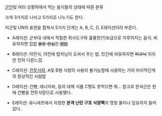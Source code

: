 [군인](%EA%B5%B0%EC%9D%B8.md)및 여러 상황하에서 먹는 음식들의 상태에 따른 분류

크게 3가지로 나뉘고 5가지로 나누기도 한다.  

미군및 UN의 표현을 합쳐서 5가지 단계는 A, B, C, D, E레이션이라 부른다.  

  * A레이션: 군부대 내에서 적절한 취사도구와 훌륭한(?)보급으로 이루어지는 음식. 비유하자면 집밥 <del>물론 현실은 [짬밥](%EC%A7%AC%EB%B0%A5.md)</del>
  * B레이션: 야전식, 야전에 밥차님이 오셔서 주는 밥. 민간에 비유하자면 <del>피크닉</del> 이지만 전혀 다른느낌.
  * C레이션: [전투식량](%EC%A0%84%ED%88%AC%EC%8B%9D%EB%9F%89.md), A및 B형 식량의 사용이 불가능할때 사용하는 거의 마지막단계의 정상적인 사람밥
  * D레이션: 건빵, 에너지바, 등의 대체 식품 C형도 못먹으면 뭐... 참고로 한국군은 한때 건빵을 전투식량으로 사용했다.  

  * E레이션: 유니세프에서 지정한 **본격 난민 구호 식량팩**의 명칭 물이나 담요까지 들어있다.

